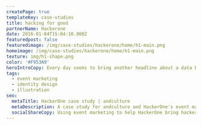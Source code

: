 ```yaml
---
createPage: true
templateKey: case-studies
title: hacking for good
partnerName: Hackerone
date: 2016-01-04T15:04:10.000Z
featuredpost: false
featuredimage: /img/case-studies/hackerone/home/h1-main.png
homeimage: /img/case-studies/hackerone/home/h1-main.png
texture: img/h1-shape.png
color: '#F953A9'
heroIntroCopy: Every day seems to bring another headline about a data breach, malware or other security issue affecting companies who build software, people who use software and pretty much anyone on the internet. HackerOne’s clients stay a step ahead of cybercriminals by hiring and paying hackers to find security vulnerabilities before the bad guys do. Three cheers for the good guys!
tags:
  - event marketing
  - identity design
  - illustration
seo:
  metaTitle: HackerOne case study | andculture
  metaDescription: A case study for andculture and HackerOne's event marketing
  socialShareCopy: Using event marketing to help HackerOne bring hackers together for better security outcomes.
---
```

